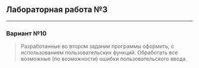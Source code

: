## Лабораторная работа №3

---

### Вариант №10

>Разработанные во втором задании программы оформить,
>с использованием пользовательских функций. Обработать 
>все возможные (по возможности) ошибки пользовательского ввода.